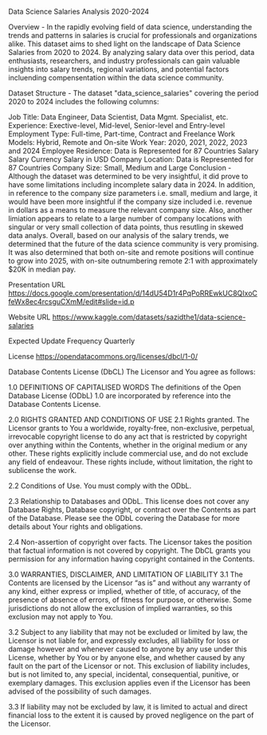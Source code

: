 Data Science Salaries Analysis 2020-2024

Overview - In the rapidly evolving field of data science, understanding the trends and patterns in salaries is crucial for professionals and organizations alike. This dataset aims to shed light on the landscape of Data Science Salaries from 2020 to 2024. By analyzing salary data over this period, data enthusiasts, researchers, and industry professionals can gain valuable insights into salary trends, regional variations, and potential factors incluending compensentation within the data science community.

Dataset Structure - The dataset "data_science_salaries" covering the period 2020 to 2024 includes the following columns:

Job Title: Data Engineer, Data Scientist, Data Mgmt. Specialist, etc.
Experience: Exective-level, Mid-level, Senior-level and Entry-level
Employment Type: Full-time, Part-time, Contract and Freelance
Work Models: Hybrid, Remote and On-site
Work Year: 2020, 2021, 2022, 2023 and 2024
Employee Residence: Data is Represented for 87 Countries
Salary
Salary Currency
Salary in USD
Company Location: Data is Represented for 87 Countries
Company Size: Small, Medium and Large
Conclusion - Although the dataset was determined to be very insightful, it did prove to have some limitations including incomplete salary data in 2024. In addition, in reference to the company size parameters i.e. small, medium and large, it would have been more insightful if the company size included i.e. revenue in dollars as a means to measure the relevant company size. Also, another limiation appears to relate to a large number of company locations with singular or very small collection of data points, thus resutling in skewed data analys. Overall, based on our analysis of the salary trends, we determined that the future of the data science community is very promising. It was also determined that both on-site and remote positions will continue to grow into 2025, with on-site outnumbering remote 2:1 with approximately $20K in median pay.

Presentation URL https://docs.google.com/presentation/d/14dU54D1r4PqPoRREwkUC8QIxoCfeWx8ec4rcsguCXmM/edit#slide=id.p

Website URL https://www.kaggle.com/datasets/sazidthe1/data-science-salaries

Expected Update Frequency Quarterly

License https://opendatacommons.org/licenses/dbcl/1-0/

Database Contents License (DbCL) The Licensor and You agree as follows:

1.0 DEFINITIONS OF CAPITALISED WORDS The definitions of the Open Database License (ODbL) 1.0 are incorporated by reference into the Database Contents License.

2.0 RIGHTS GRANTED AND CONDITIONS OF USE 2.1 Rights granted. The Licensor grants to You a worldwide, royalty-free, non-exclusive, perpetual, irrevocable copyright license to do any act that is restricted by copyright over anything within the Contents, whether in the original medium or any other. These rights explicitly include commercial use, and do not exclude any field of endeavour. These rights include, without limitation, the right to sublicense the work.

2.2 Conditions of Use. You must comply with the ODbL.

2.3 Relationship to Databases and ODbL. This license does not cover any Database Rights, Database copyright, or contract over the Contents as part of the Database. Please see the ODbL covering the Database for more details about Your rights and obligations.

2.4 Non-assertion of copyright over facts. The Licensor takes the position that factual information is not covered by copyright. The DbCL grants you permission for any information having copyright contained in the Contents.

3.0 WARRANTIES, DISCLAIMER, AND LIMITATION OF LIABILITY 3.1 The Contents are licensed by the Licensor “as is” and without any warranty of any kind, either express or implied, whether of title, of accuracy, of the presence of absence of errors, of fitness for purpose, or otherwise. Some jurisdictions do not allow the exclusion of implied warranties, so this exclusion may not apply to You.

3.2 Subject to any liability that may not be excluded or limited by law, the Licensor is not liable for, and expressly excludes, all liability for loss or damage however and whenever caused to anyone by any use under this License, whether by You or by anyone else, and whether caused by any fault on the part of the Licensor or not. This exclusion of liability includes, but is not limited to, any special, incidental, consequential, punitive, or exemplary damages. This exclusion applies even if the Licensor has been advised of the possibility of such damages.

3.3 If liability may not be excluded by law, it is limited to actual and direct financial loss to the extent it is caused by proved negligence on the part of the Licensor.

